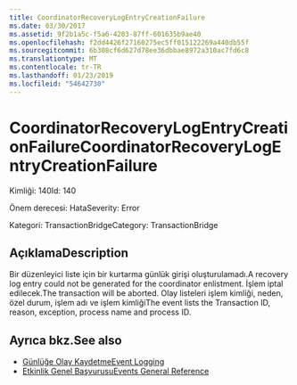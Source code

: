 ```yaml
---
title: CoordinatorRecoveryLogEntryCreationFailure
ms.date: 03/30/2017
ms.assetid: 9f2b1a5c-f5a6-4203-87ff-601635b9ae40
ms.openlocfilehash: f2dd4426f27160275ec5ff015122269a440db55f
ms.sourcegitcommit: 6b308cf6d627d78ee36dbbae8972a310ac7fd6c8
ms.translationtype: MT
ms.contentlocale: tr-TR
ms.lasthandoff: 01/23/2019
ms.locfileid: "54642730"
---
```

# <a name="coordinatorrecoverylogentrycreationfailure"></a><span data-ttu-id="bb549-102">CoordinatorRecoveryLogEntryCreationFailure</span><span class="sxs-lookup"><span data-stu-id="bb549-102">CoordinatorRecoveryLogEntryCreationFailure</span></span>
<span data-ttu-id="bb549-103">Kimliği: 140</span><span class="sxs-lookup"><span data-stu-id="bb549-103">Id: 140</span></span>  
  
 <span data-ttu-id="bb549-104">Önem derecesi: Hata</span><span class="sxs-lookup"><span data-stu-id="bb549-104">Severity: Error</span></span>  
  
 <span data-ttu-id="bb549-105">Kategori: TransactionBridge</span><span class="sxs-lookup"><span data-stu-id="bb549-105">Category: TransactionBridge</span></span>  
  
## <a name="description"></a><span data-ttu-id="bb549-106">Açıklama</span><span class="sxs-lookup"><span data-stu-id="bb549-106">Description</span></span>  
 <span data-ttu-id="bb549-107">Bir düzenleyici liste için bir kurtarma günlük girişi oluşturulamadı.</span><span class="sxs-lookup"><span data-stu-id="bb549-107">A recovery log entry could not be generated for the coordinator enlistment.</span></span> <span data-ttu-id="bb549-108">İşlem iptal edilecek.</span><span class="sxs-lookup"><span data-stu-id="bb549-108">The transaction will be aborted.</span></span> <span data-ttu-id="bb549-109">Olay listeleri işlem kimliği, neden, özel durum, işlem adı ve işlem kimliği</span><span class="sxs-lookup"><span data-stu-id="bb549-109">The event lists the Transaction ID, reason, exception, process name and process ID.</span></span>  
  
## <a name="see-also"></a><span data-ttu-id="bb549-110">Ayrıca bkz.</span><span class="sxs-lookup"><span data-stu-id="bb549-110">See also</span></span>
- [<span data-ttu-id="bb549-111">Günlüğe Olay Kaydetme</span><span class="sxs-lookup"><span data-stu-id="bb549-111">Event Logging</span></span>](../../../../../docs/framework/wcf/diagnostics/event-logging/index.md)
- [<span data-ttu-id="bb549-112">Etkinlik Genel Başvurusu</span><span class="sxs-lookup"><span data-stu-id="bb549-112">Events General Reference</span></span>](../../../../../docs/framework/wcf/diagnostics/event-logging/events-general-reference.md)
